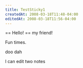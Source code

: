 ```yaml
---
title: TestSticky1
createdAt: 2008-03-18T11:48-04:00
editedAt: 2008-03-18T11:56-04:00
---
```



== Hello! ==
my friend!

Fun times.

doo dah

I can edit two notes 

